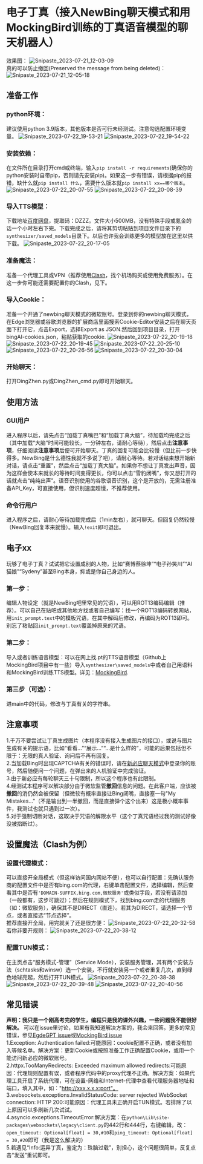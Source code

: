 # 电子丁真（接入NewBing聊天模式和用MockingBird训练的丁真语音模型的聊天机器人）
效果图：
![Snipaste_2023-07-21_12-03-09](https://github.com/DrowskoytayhulGuider/DingZhen-bot/assets/77562801/88df24de-3b0f-4a1b-944d-a8dabfcde698)  
真的可以防止撤回(Preserved the message from being deleted)：
![Snipaste_2023-07-21_12-05-18](https://github.com/DrowskoytayhulGuider/DingZhen-bot/assets/77562801/32780c4a-dd60-46c1-b824-016194dda159)
## 准备工作
### python环境：
建议使用python 3.9版本，其他版本是否可行未经测试。注意勾选配置环境变量。
![Snipaste_2023-07-22_19-53-21](https://github.com/DrowskoytayhulGuider/DingZhen-bot/assets/77562801/5eb51501-9c34-4edc-8822-f0e59081da9d)
![Snipaste_2023-07-22_19-54-22](https://github.com/DrowskoytayhulGuider/DingZhen-bot/assets/77562801/cdf686ab-d507-4abb-8d0a-63481436ae11)
### 安装依赖：
在文件所在目录打开cmd或终端，输入`pip install -r requirements`(确保你的python安装时自带pip，否则请先安装pip)。如果这一步有错误，请根据pip的报错，缺什么就`pip install 什么`，需要什么版本就`pip install xx==哪个版本`。
![Snipaste_2023-07-22_20-07-55](https://github.com/DrowskoytayhulGuider/DingZhen-bot/assets/77562801/a82e114b-64d7-428e-971d-ec2bb261cbcf)
![Snipaste_2023-07-22_20-08-39](https://github.com/DrowskoytayhulGuider/DingZhen-bot/assets/77562801/971cb41a-5070-435c-b256-0484e405d8c3)
### 导入TTS模型：
下载地址[百度网盘](https://pan.baidu.com/s/1YOeEZ3IHTyP7cXWKuVf28A?pwd=DZZZ)，提取码：DZZZ。文件大小500MB，没有特殊手段或氪金的话一个小时左右下完。下载完成之后，请将其剪切粘贴到项目文件目录下的`synthesizer/saved_models`目录下。以后也许我会训练更多的模型放在这里以供下载。
![Snipaste_2023-07-22_20-17-05](https://github.com/DrowskoytayhulGuider/DingZhen-bot/assets/77562801/4b440f3f-aac8-44d0-8309-9f92ea7f2e02)
### 准备魔法：
准备一个代理工具或VPN（推荐使用[Clash](https://github.com/Fndroid/clash_for_windows_pkg/releases)，找个机场购买或使用免费服务）。在这一步你可能还需要配置你的Clash，见下。
### 导入Cookie：
准备一个开通了newbing聊天模式的微软账号。登录到你的newbing聊天模式，在Edge浏览器或谷歌浏览器的扩展商店里面搜索Cookie-Editor安装之后在聊天页面下打开它，点击Export，选择Export as JSON.然后回到项目目录，打开bingAI-cookies.json，粘贴获取的cookie.
![Snipaste_2023-07-22_20-19-18](https://github.com/DrowskoytayhulGuider/DingZhen-bot/assets/77562801/2f77a25f-f726-4382-8e87-f2d04c041946)
![Snipaste_2023-07-22_20-19-45](https://github.com/DrowskoytayhulGuider/DingZhen-bot/assets/77562801/388f0f98-131b-40f9-a9c5-1ab23b00355d)
![Snipaste_2023-07-22_20-25-10](https://github.com/DrowskoytayhulGuider/DingZhen-bot/assets/77562801/b2c6af14-cbdc-44b5-91e6-bf0e7018c9be)
![Snipaste_2023-07-22_20-26-56](https://github.com/DrowskoytayhulGuider/DingZhen-bot/assets/77562801/a0373c92-ad1e-4851-81c8-c8eee55efd67)
![Snipaste_2023-07-22_20-30-04](https://github.com/DrowskoytayhulGuider/DingZhen-bot/assets/77562801/440fc641-9098-400d-9332-42917cf982fd)
### 开始聊天：
打开DingZhen.py或DingZhen_cmd.py即可开始聊天。
## 使用方法
### GUI用户
进入程序以后，请先点击“加载丁真嘴巴”和“加载丁真大脑”，待加载均完成之后（其中加载“大脑”时间可能较长，一分钟左右，请耐心等待），然后点击**注意事项**，仔细阅读**注意事项**后便可开始聊天。丁真的回复可能会比较慢（但比前一步快得多。NewBing是什么德性我就不多说了吧），请耐心等待。若对话结束想开始新对话，请点击“重置”，然后点击“加载丁真大脑”。如果你不想让丁真发出声音，因为这样会使本来就长的等待时间变得更长，你可以点击“雪豹闭嘴”，你又想打开的话就点击“纯纯出声”。语音识别使用的谷歌语音识别，这个是开放的，无需注册准备API_Key，可直接使用，但识别速度超慢，不推荐使用。
### 命令行用户
进入程序之后，请耐心等待加载完成后（1min左右），就可聊天。但回复仍然较慢（NewBing回复本来就慢）。输入`!exit`即可退出。
## 电子xx
玩够了电子丁真？试试把它设置成别的人物，比如“赛博蔡徐坤”“电子孙笑川”“AI猫娘”“Sydeny”甚至Bing本身，抑或是你自己身边的人。
### 第一步：
编辑人物设定（就是NewBing吧里常见的咒语），可以用ROT13编码编辑（推荐）。可以自己在贴吧或其他地方找或者自己编写：找一个ROT13编码转换网站，用`init_prompt.text`中的模板咒语，在其中解码后修改，再编码为ROT13即可。别忘了粘贴回`init_prompt.text`覆盖掉原来的咒语。
### 第二步：
导入或者训练语音模型：可以在网上找.pt的TTS语音模型（Github上MockingBird项目中有一些）导入`synthesizer\saved_models`中或者自己用语料和MockingBird训练TTS模型。详见：[MockingBird](https://github.com/babysor/MockingBird/blob/main/README-CN.md).
### 第三步（可选）：
进main中的代码，修改与丁真有关的字符串。
## 注意事项
1.千万不要尝试让丁真生成图片（本程序没有接入生成图片的接口），或说与图片生成有关的提示语，比如“看看...”“展示...”“...是什么样的”，可能的后果包括但不限于：无限的真人验证、询问后不再有回复。  
2.当加载Bing时出现CAPTCHA有关的错误时，请在[新必应聊天模式](https://www.bing.com/chat)中登录你的账号，然后随便问一个问题，在弹出来的人机验证中完成验证。  
3.由于新必应有每轮聊天三十句限制，所以这个程序也有此限制。  
4.经测试本程序可以解决部分由于微软监管**撤回**信息的问题。在此客户端，应该被**撤回**的消仍然会被保留（但微软有概率直接让Bing闭嘴，直接塞一句"My Mistakes..."（不是输出到一半撤回，而是直接弹个这个出来）这是极小概率事件，我测试也就只遇到过一次）。  
5.对于强制切断对话，这取决于咒语的解限水平（这个丁真咒语经过我的测试好像没被掐断过）。
## 设置魔法（Clash为例）
### 设置代理模式：
可以直接开全局模式（但这样访问国内网站不便），也可以自行配置：先确认服务商的配置文件中是否有bing.com的代理，右键单击配置文件，选择编辑，然后查看其中是否有`'DOMAIN-SUFFIX,bing.com,微软服务'`或类似字段，若没有请添加（一般都有，这步可跳过）；然后在规则模式下，找到bing.com走的代理服务（如：微软服务），确保其不是DIRECT（直连）。若其为DIRECT，请选择一个节点，或者直接选“节点选择”。  
推荐直接开全局，用完就关了还是很方便：
![Snipaste_2023-07-22_20-32-58](https://github.com/DrowskoytayhulGuider/DingZhen-bot/assets/77562801/31cec25a-7a5b-4729-b1a6-023d2ef09055)  
若你非要开规则：
![Snipaste_2023-07-22_20-38-12](https://github.com/DrowskoytayhulGuider/DingZhen-bot/assets/77562801/bb5ce2d5-b5e7-452d-ac98-955d9888a9a1)
### 配置TUN模式：
在主页点击“服务模式-管理”（Service Mode），安装服务管理，其有两个安装方法（schtasks和winsw）选一个安装，不行就安装另一个或者重复几次，直到绿色地球亮起，然后打开TUN模式。
![Snipaste_2023-07-22_20-38-38](https://github.com/DrowskoytayhulGuider/DingZhen-bot/assets/77562801/bc86c597-7dfe-479f-88d4-e792a22b2227)
![Snipaste_2023-07-22_20-39-48](https://github.com/DrowskoytayhulGuider/DingZhen-bot/assets/77562801/97959211-2d10-4e76-925e-fd2d40ccc492)
![Snipaste_2023-07-22_20-40-56](https://github.com/DrowskoytayhulGuider/DingZhen-bot/assets/77562801/022c103e-00de-4278-bf4e-cb17a375df99)
## 常见错误
**声明：我只是一个刚高考完的学生，编程只是我的课外兴趣，一些问题我不能很好解决。** 可以在issue里讨论，如果有我知道解决方案的，我会来回答。更多的常见错误，参见[EgdeGPT issue](https://github.com/acheong08/EdgeGPT/issues)或[MockingBird issue](https://github.com/babysor/MockingBird/issues)  
1.Exception: Authentication failed:可能原因：cookie配置不正确，或者没有加入等候名单。解决方案：更新Cookie或按照准备工作正确配置Cookie，或用一个能访问新必应的微软账号。  
2.httpx.TooManyRedirects: Exceeded maximum allowed redirects:可能原因：代理规则配置有误，或者程序代码中的proxy代理不正确。解决方案：如果代理工具开启了系统代理，可在设置-网络和Internet-代理中查看代理服务器地址和端口，填入其中，如："http://xxx.x.x.x:port"。  
3.websockets.exceptions.InvalidStatusCode: server rejected WebSocket connection: HTTP 200:可能原因：代理工具未正确开启TUN模式。若排除了以上原因可以多刷新几次试试。  
4.asyncio.exceptions.TimeoutError:解决方案：在`python\Lib\site-packages\websockets\legacy\client.py`的442行和444行，右键编辑，改：`open_timeout: Optional[float] = 30,#10`和`ping_timeout: Optional[float] = 30,#20`即可（我是这么解决的）  
5.若遇见“Info:运异丁真，鉴定为：珠脑过载”，别担心，这个问题很简单，反复点击“发送”重试即可。
